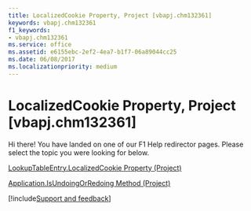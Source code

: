 ```yaml
---
title: LocalizedCookie Property, Project [vbapj.chm132361]
keywords: vbapj.chm132361
f1_keywords:
- vbapj.chm132361
ms.service: office
ms.assetid: e6155ebc-2ef2-4ea7-b1f7-06a89044cc25
ms.date: 06/08/2017
ms.localizationpriority: medium
---
```



# LocalizedCookie Property, Project [vbapj.chm132361]

Hi there! You have landed on one of our F1 Help redirector pages. Please select the topic you were looking for below.

[LookupTableEntry.LocalizedCookie Property (Project)](https://msdn.microsoft.com/library/59a4ae8c-91f4-34d6-82da-4dca1d080705%28Office.15%29.aspx)

[Application.IsUndoingOrRedoing Method (Project)](https://msdn.microsoft.com/library/e0e5ddc7-aa22-0d43-1de6-83a260d57608%28Office.15%29.aspx)

[!include[Support and feedback](~/includes/feedback-boilerplate.md)]